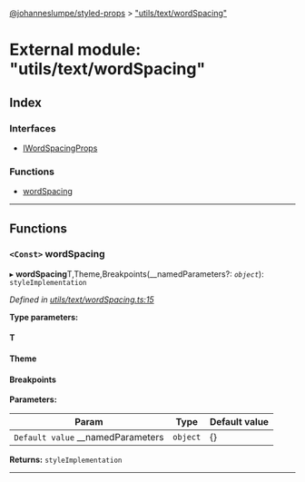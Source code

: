 [@johanneslumpe/styled-props](../README.md) > ["utils/text/wordSpacing"](../modules/_utils_text_wordspacing_.md)

# External module: "utils/text/wordSpacing"

## Index

### Interfaces

* [IWordSpacingProps](../interfaces/_utils_text_wordspacing_.iwordspacingprops.md)

### Functions

* [wordSpacing](_utils_text_wordspacing_.md#wordspacing)

---

## Functions

<a id="wordspacing"></a>

### `<Const>` wordSpacing

▸ **wordSpacing**T,Theme,Breakpoints(__namedParameters?: *`object`*): `styleImplementation`

*Defined in [utils/text/wordSpacing.ts:15](https://github.com/johanneslumpe/styled-props/blob/3abf398/src/utils/text/wordSpacing.ts#L15)*

**Type parameters:**

#### T 
#### Theme 
#### Breakpoints 
**Parameters:**

| Param | Type | Default value |
| ------ | ------ | ------ |
| `Default value` __namedParameters | `object` |  {} |

**Returns:** `styleImplementation`

___

